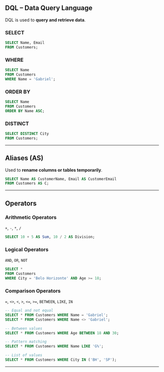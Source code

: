 ## DQL – Data Query Language

DQL is used to **query and retrieve data**.

### SELECT
```sql
SELECT Name, Email
FROM Customers;
```

### WHERE
```sql
SELECT Name
FROM Customers
WHERE Name = 'Gabriel';
```

### ORDER BY
```sql
SELECT Name
FROM Customers
ORDER BY Name ASC;
```

### DISTINCT
```sql
SELECT DISTINCT City
FROM Customers;
```

---

## Aliases (AS)

Used to **rename columns or tables temporarily**.

```sql
SELECT Name AS CustomerName, Email AS CustomerEmail
FROM Customers AS C;
```

---

## Operators

### Arithmetic Operators
`+`, `-`, `*`, `/`
```sql
SELECT 10 + 5 AS Sum, 10 / 2 AS Division;
```

### Logical Operators
`AND`, `OR`, `NOT`
```sql
SELECT *
FROM Customers
WHERE City = 'Belo Horizonte' AND Age >= 18;
```

### Comparison Operators
`=`, `<>`, `<`, `>`, `<=`, `>=`, `BETWEEN`, `LIKE`, `IN`
```sql
-- Equal and not equal
SELECT * FROM Customers WHERE Name = 'Gabriel';
SELECT * FROM Customers WHERE Name <> 'Gabriel';

-- Between values
SELECT * FROM Customers WHERE Age BETWEEN 18 AND 30;

-- Pattern matching
SELECT * FROM Customers WHERE Name LIKE 'G%';

-- List of values
SELECT * FROM Customers WHERE City IN ('BH', 'SP');
```
---